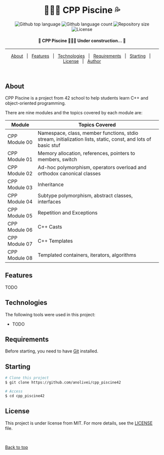 <div align="center" id="top"> 

  &#xa0;

</div>

<h1 align="center"> 🏊🏻‍♀️ CPP Piscine 💦</h1>

<p align="center">
  <img alt="Github top language" src="https://img.shields.io/github/languages/top/anolivei/cpp_piscine42?color=2596be">

  <img alt="Github language count" src="https://img.shields.io/github/languages/count/anolivei/cpp_piscine42?color=2596be">

  <img alt="Repository size" src="https://img.shields.io/github/repo-size/anolivei/cpp_piscine42?color=2596be">

  <img alt="License" src="https://img.shields.io/github/license/anolivei/cpp_piscine42?color=2596be">

</p>



<h4 align="center"> 
	🚧  CPP Piscine 🏊🏻‍♀️ Under construction...  🚧
</h4> 

<hr>

<p align="center">
  <a href="about">About</a> &#xa0; | &#xa0; 
  <a href="features">Features</a> &#xa0; | &#xa0;
  <a href="technologies">Technologies</a> &#xa0; | &#xa0;
  <a href="requirements">Requirements</a> &#xa0; | &#xa0;
  <a href="starting">Starting</a> &#xa0; | &#xa0;
  <a href="license">License</a> &#xa0; | &#xa0;
  <a href="https://github.com/anolivei" target="_blank">Author</a>
</p>

<br>

## About ##

CPP Piscine is a project from 42 school to help students learn C++ and object-oriented programming.

There are nine modules and the topics covered by each module are:

|     Module    |                                                 Topics Covered                                                |
| --------------| ------------------------------------------------------------------------------------------------------------- |
| CPP Module 00 | Namespace, class, member functions, stdio stream, initialization lists, static, const, and lots of basic stuf |
| CPP Module 01 | Memory allocation, references, pointers to members, switch | |
| CPP Module 02 | Ad-hoc polymorphism, operators overload and orthodox canonical classes |
| CPP Module 03 | Inheritance |
| CPP Module 04 | Subtype polymorphism, abstract classes, interfaces |
| CPP Module 05 | Repetition and Exceptions |
| CPP Module 06 | C++ Casts |
| CPP Module 07 | C++ Templates |
| CPP Module 08 | Templated containers, iterators, algorithms |

## Features ##

TODO

## Technologies ##

The following tools were used in this project:

- TODO

## Requirements ##

Before starting, you need to have [Git](https://git-scm.com) installed.

## Starting ##

```bash
# Clone this project
$ git clone https://github.com/anolivei/cpp_piscine42

# Access
$ cd cpp_piscine42

```

## License ##

This project is under license from MIT. For more details, see the [LICENSE](LICENSE.md) file.


&#xa0;

<a href="#top">Back to top</a>
